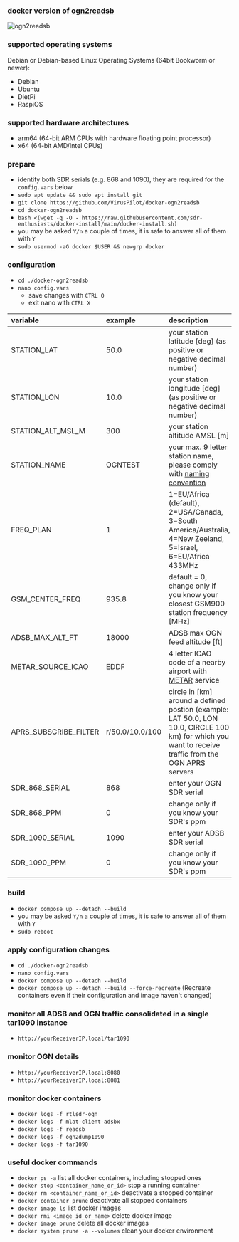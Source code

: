 ### docker version of [ogn2readsb](https://github.com/b3nn0/ogn2dump1090)
![ogn2readsb](https://github.com/user-attachments/assets/0e3c71e2-113a-4b45-88c6-007bedd7a064)
### supported operating systems
Debian or Debian-based Linux Operating Systems (64bit Bookworm or newer):
- Debian
- Ubuntu
- DietPi
- RaspiOS

### supported hardware architectures
- arm64 (64-bit ARM CPUs with hardware floating point processor)
- x64 (64-bit AMD/Intel CPUs)

### prepare
- identify both SDR serials (e.g. 868 and 1090), they are required for the `config.vars` below
- `sudo apt update && sudo apt install git`
- `git clone https://github.com/VirusPilot/docker-ogn2readsb`
- `cd docker-ogn2readsb`
- `bash <(wget -q -O - https://raw.githubusercontent.com/sdr-enthusiasts/docker-install/main/docker-install.sh)`
- you may be asked `Y/n` a couple of times, it is safe to answer all of them with `Y`
- `sudo usermod -aG docker $USER && newgrp docker`

### configuration
- `cd ./docker-ogn2readsb`
- `nano config.vars`
  - save changes with `CTRL O`
  - exit nano with `CTRL X`

| variable | example | description |
| :--- | :--- | :--- |
| STATION_LAT | 50.0 | your station latitude [deg] (as positive or negative decimal number)|
| STATION_LON | 10.0 | your station longitude [deg] (as positive or negative decimal number)|
| STATION_ALT_MSL_M | 300 | your station altitude AMSL [m] |
| STATION_NAME | OGNTEST | your max. 9 letter station name, please comply with [naming convention](http://wiki.glidernet.org/receiver-naming-convention) |
| FREQ_PLAN | 1 | 1=EU/Africa (default), 2=USA/Canada, 3=South America/Australia, 4=New Zeeland, 5=Israel, 6=EU/Africa 433MHz |
| GSM_CENTER_FREQ | 935.8 | default = 0, change only if you know your closest GSM900 station frequency [MHz] |
| ADSB_MAX_ALT_FT | 18000 | ADSB max OGN feed altitude [ft] |
| METAR_SOURCE_ICAO | EDDF | 4 letter ICAO code of a nearby airport with [METAR](https://aviationweather.gov) service |
| APRS_SUBSCRIBE_FILTER | r/50.0/10.0/100 | circle in [km] around a defined postion (example: LAT 50.0, LON 10.0, CIRCLE 100 km) for which you want to receive traffic from the OGN APRS servers |
| SDR_868_SERIAL | 868 | enter your OGN SDR serial |
| SDR_868_PPM | 0 | change only if you know your SDR's ppm |
| SDR_1090_SERIAL | 1090 | enter your ADSB SDR serial |
| SDR_1090_PPM | 0 | change only if you know your SDR's ppm |

### build
- `docker compose up --detach --build`
- you may be asked `Y/n` a couple of times, it is safe to answer all of them with `Y`
- `sudo reboot`

### apply configuration changes
- `cd ./docker-ogn2readsb`
- `nano config.vars`
- `docker compose up --detach --build`
- `docker compose up --detach --build --force-recreate` (Recreate containers even if their configuration and image haven't changed)

### monitor all ADSB and OGN traffic consolidated in a single tar1090 instance
- `http://yourReceiverIP.local/tar1090`

### monitor OGN details
- `http://yourReceiverIP.local:8080`
- `http://yourReceiverIP.local:8081`

### monitor docker containers
- `docker logs -f rtlsdr-ogn`
- `docker logs -f mlat-client-adsbx`
- `docker logs -f readsb`
- `docker logs -f ogn2dump1090`
- `docker logs -f tar1090`

### useful docker commands
- `docker ps -a` list all docker containers, including stopped ones
- `docker stop <container_name_or_id>` stop a running container
- `docker rm <container_name_or_id>` deactivate a stopped container
- `docker container prune` deactivate all stopped containers
- `docker image ls` list docker images
- `docker rmi <image_id_or_name>` delete docker image
- `docker image prune` delete all docker images
- `docker system prune -a --volumes` clean your docker environment

